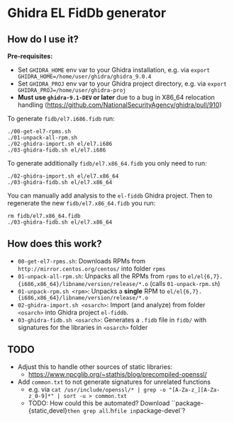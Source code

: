 # Ghidra EL FidDb generator


## How do I use it?

**Pre-requisites:**

- Set `GHIDRA_HOME` env var to your Ghidra installation, e.g. via `export GHIDRA_HOME=/home/user/ghidra/ghidra_9.0.4`
- Set `GHIDRA_PROJ` env var to your Ghidra project directory, e.g. via `export GHIDRA_PROJ=/home/user/ghidra-proj`
- **Must use `ghidra-9.1-DEV` or later** due to a bug in X86_64 relocation handling (<https://github.com/NationalSecurityAgency/ghidra/pull/910>)

To generate `fidb/el7.i686.fidb` run:

```
./00-get-el7-rpms.sh
./01-unpack-all-rpm.sh
./02-ghidra-import.sh el/el7.i686
./03-ghidra-fidb.sh el/el7.i686
```

To generate additionally `fidb/el7.x86_64.fidb` you only need to run:

```
./02-ghidra-import.sh el/el7.x86_64                                                
./03-ghidra-fidb.sh el/el7.x86_64
```

You can manually add analysis to the `el-fiddb` Ghidra project. Then to regenerate
the new `fidb/el7.x86_64.fidb` you run:

```
rm fidb/el7.x86_64.fidb
./03-ghidra-fidb.sh el/el7.x86_64
```

## How does this work?

- `00-get-el7-rpms.sh`: Downloads RPMs from `http://mirror.centos.org/centos/` into folder `rpms`
- `01-unpack-all-rpm.sh`: Unpacks all the RPMs from `rpms` to `el/el{6,7}.{i686,x86_64}/libname/version/release/*.o` (calls `01-unpack-rpm.sh`)
- `01-unpack-rpm.sh <rpm>`: Unpacks a **single** RPM to `el/el{6,7}.{i686,x86_64}/libname/version/release/*.o`
- `02-ghidra-import.sh <osarch>`: Import (and analyze) from folder `<osarch>` into Ghidra project `el-fiddb`.
- `03-ghidra-fidb.sh <osarch>`: Generates a `.fidb` file in `fidb/` with signatures for the libraries in `<osarch>` folder

## TODO

- Adjust this to handle other sources of static libraries:
	- <https://www.npcglib.org/~stathis/blog/precompiled-openssl/>
- Add `common.txt` to not generate signatures for unrelated functions
	- e.g. via `cat /usr/include/openssl/* | grep -o "[A-Za-z_][A-Za-z_0-9]*" | sort -u > common.txt`
	- TODO: How could this be automated? Download ``package-{static,devel}` then grep all `.h` file in `package-devel`?


